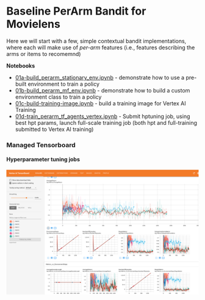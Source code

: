 # Baseline PerArm Bandit for Movielens

Here we will start with a few, simple contextual bandit implementations, where each will make use of *per-arm* features (i.e., features describing the arms or items to recomemnd)

**Notebooks**
* [01a-build_perarm_stationary_env.ipynb](01a-build_perarm_stationary_env.ipynb) - demonstrate how to use a pre-built environment to train a policy
* [01b-build_perarm_mf_env.ipynb](01b-build_perarm_mf_env.ipynb) - demonstrate how to build a custom environment class to train a policy
* [01c-build-training-image.ipynb](01c-build-training-image.ipynb) - build a training image for Vertex AI Training
* [01d-train_perarm_tf_agents_vertex.ipynb](01d-train_perarm_tf_agents_vertex.ipynb) - Submit hptuning job, using best hpt params, launch full-scale training job (both hpt and full-training submitted to Vertex AI training)

### Managed Tensorboard

#### Hyperparameter tuning jobs

![alt text](https://github.com/tottenjordan/tf_vertex_agents/blob/main/imgs/01_hpt_tboard.png)


